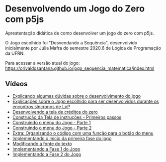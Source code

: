 # Desenvolvendo um Jogo do Zero com p5js
Aprestentação didática de como desenvolver um jogo do zero com p5js. 

O Jogo escolhido foi "Desvendando a Sequência", desenvolvido inicialmente por Júlia Mafra do semestre 2020.6 de Lógica de Programação da UFRN. 

Para acessar a versão atual do jogo: https://orivaldosantana.github.io/jogo_sequencia_matematica/index.html
## Vídeos 

* [Explicando algumas dúvidas sobre o desenvolvimento do jogo](https://youtu.be/MJNNUoK_5a8)
* [Explicações sobre o Jogo escolhido para ser desenvolvidos durante os encontros síncronos de LoP](https://youtu.be/MY1f7FIr2rU)
* [Desenvolvendo a tela de créditos do zero](https://youtu.be/pnDqc3wVIo0)
* [Construção da Tela de instruções - Primeiros passos](https://youtu.be/p7AHE506mpY)
* [Construindo o menu do Jogo - Parte 1](https://youtu.be/73YI5HS7au4)
* [Construindo o menu do Jogo - Parte 2](https://youtu.be/4VY1W1JIgWE)
* [Extra: Organizando o código com uma função para o botão do menu](https://youtu.be/TlX3O3rQSZM)
* [Implementando o início da primeira fase do jogo](https://youtu.be/XMedA3Ytw8I)
* [Modificando a fonte do texto](https://youtu.be/Npl8Lop_ulo)
* [Implementando a Fase 1 do Jogo](https://youtu.be/IPYeH3KhqBg)
* [Implementando a Fase 2 do Jogo](https://youtu.be/W6HECQSiwBA)
